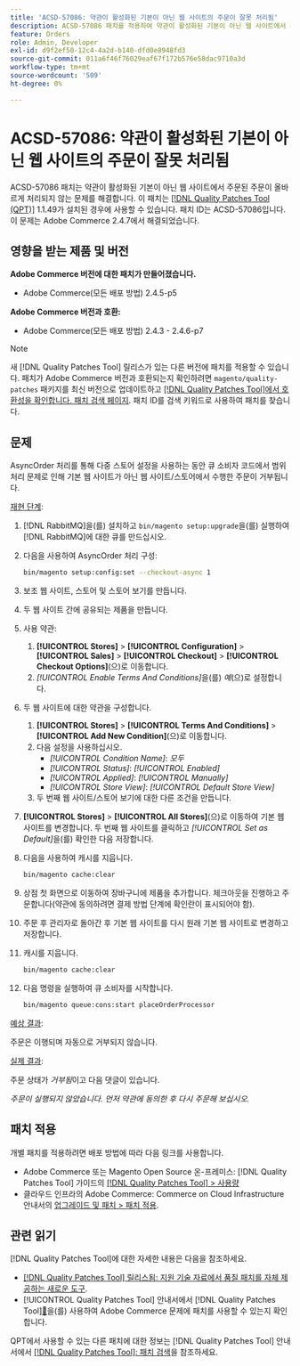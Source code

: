 ```yaml
---
title: 'ACSD-57086: 약관이 활성화된 기본이 아닌 웹 사이트의 주문이 잘못 처리됨'
description: ACSD-57086 패치를 적용하여 약관이 활성화된 기본이 아닌 웹 사이트에서 주문된 주문이 올바르게 처리되지 않는 Adobe Commerce 문제를 해결합니다.
feature: Orders
role: Admin, Developer
exl-id: d9f2ef50-12c4-4a2d-b140-dfd0e8948fd3
source-git-commit: 011a6f46f76029eaf67f172b576e58dac9710a3d
workflow-type: tm+mt
source-wordcount: '509'
ht-degree: 0%

---
```


# ACSD-57086: 약관이 활성화된 기본이 아닌 웹 사이트의 주문이 잘못 처리됨

ACSD-57086 패치는 약관이 활성화된 기본이 아닌 웹 사이트에서 주문된 주문이 올바르게 처리되지 않는 문제를 해결합니다. 이 패치는 [[!DNL Quality Patches Tool (QPT)]](https://experienceleague.adobe.com/ko/docs/commerce-operations/tools/quality-patches-tool/quality-patches-tool-to-self-serve-quality-patches) 1.1.49가 설치된 경우에 사용할 수 있습니다. 패치 ID는 ACSD-57086입니다. 이 문제는 Adobe Commerce 2.4.7에서 해결되었습니다.

## 영향을 받는 제품 및 버전

**Adobe Commerce 버전에 대한 패치가 만들어졌습니다.**

* Adobe Commerce(모든 배포 방법) 2.4.5-p5

**Adobe Commerce 버전과 호환:**

* Adobe Commerce(모든 배포 방법) 2.4.3 - 2.4.6-p7

>[!NOTE]
>
>새 [!DNL Quality Patches Tool] 릴리스가 있는 다른 버전에 패치를 적용할 수 있습니다. 패치가 Adobe Commerce 버전과 호환되는지 확인하려면 `magento/quality-patches` 패키지를 최신 버전으로 업데이트하고 [[!DNL Quality Patches Tool]에서 호환성을 확인합니다. 패치 검색 페이지](https://experienceleague.adobe.com/tools/commerce-quality-patches/index.html?lang=ko). 패치 ID를 검색 키워드로 사용하여 패치를 찾습니다.

## 문제

AsyncOrder 처리를 통해 다중 스토어 설정을 사용하는 동안 큐 소비자 코드에서 범위 처리 문제로 인해 기본 웹 사이트가 아닌 웹 사이트/스토어에서 수행한 주문이 거부됩니다.

<u>재현 단계</u>:

1. [!DNL RabbitMQ]을(를) 설치하고 `bin/magento setup:upgrade`을(를) 실행하여 [!DNL RabbitMQ]에 대한 큐를 만드십시오.
1. 다음을 사용하여 AsyncOrder 처리 구성:

   ```bash
   bin/magento setup:config:set --checkout-async 1
   ```

1. 보조 웹 사이트, 스토어 및 스토어 보기를 만듭니다.
1. 두 웹 사이트 간에 공유되는 제품을 만듭니다.
1. 사용 약관:
   1. **[!UICONTROL Stores]** > **[!UICONTROL Configuration]** > **[!UICONTROL Sales]** > **[!UICONTROL Checkout]** > **[!UICONTROL Checkout Options]**(으)로 이동합니다.
   1. *[!UICONTROL Enable Terms And Conditions]*&#x200B;을(를) *예*(으)로 설정합니다.
1. 두 웹 사이트에 대한 약관을 구성합니다.
   1. **[!UICONTROL Stores]** > **[!UICONTROL Terms And Conditions]** > **[!UICONTROL Add New Condition]**(으)로 이동합니다.
   1. 다음 설정을 사용하십시오.
      * *[!UICONTROL Condition Name]*: *모두*
      * *[!UICONTROL Status]*: *[!UICONTROL Enabled]*
      * *[!UICONTROL Applied]*: *[!UICONTROL Manually]*
      * *[!UICONTROL Store View]*: *[!UICONTROL Default Store View]*
   1. 두 번째 웹 사이트/스토어 보기에 대한 다른 조건을 만듭니다.
1. **[!UICONTROL Stores]** > **[!UICONTROL All Stores]**(으)로 이동하여 기본 웹 사이트를 변경합니다. 두 번째 웹 사이트를 클릭하고 *[!UICONTROL Set as Default]*&#x200B;을(를) 확인한 다음 저장합니다.
1. 다음을 사용하여 캐시를 지웁니다.

   ```bash
   bin/magento cache:clear
   ```

1. 상점 첫 화면으로 이동하여 장바구니에 제품을 추가합니다. 체크아웃을 진행하고 주문합니다(약관에 동의하려면 결제 방법 단계에 확인란이 표시되어야 함).
1. 주문 후 관리자로 돌아간 후 기본 웹 사이트를 다시 원래 기본 웹 사이트로 변경하고 저장합니다.
1. 캐시를 지웁니다.

   ```bash
   bin/magento cache:clear
   ```

1. 다음 명령을 실행하여 큐 소비자를 시작합니다.

   ```bash
   bin/magento queue:cons:start placeOrderProcessor
   ```

<u>예상 결과</u>:

주문은 이행되며 자동으로 거부되지 않습니다.

<u>실제 결과</u>:

주문 상태가 *거부됨*&#x200B;이고 다음 댓글이 있습니다.

*주문이 실행되지 않았습니다. 먼저 약관에 동의한 후 다시 주문해 보십시오.*

## 패치 적용

개별 패치를 적용하려면 배포 방법에 따라 다음 링크를 사용합니다.

* Adobe Commerce 또는 Magento Open Source 온-프레미스: [!DNL Quality Patches Tool] 가이드의 [[!DNL Quality Patches Tool] > 사용량](/help/tools/quality-patches-tool/usage.md)
* 클라우드 인프라의 Adobe Commerce: Commerce on Cloud Infrastructure 안내서의 [업그레이드 및 패치 > 패치 적용](https://experienceleague.adobe.com/docs/commerce-cloud-service/user-guide/develop/upgrade/apply-patches.html?lang=ko).

## 관련 읽기

[!DNL Quality Patches Tool]에 대한 자세한 내용은 다음을 참조하세요.

* [[!DNL Quality Patches Tool] 릴리스됨: 지원 기술 자료에서 품질 패치를 자체 제공하는 새로운 도구](https://experienceleague.adobe.com/ko/docs/commerce-operations/tools/quality-patches-tool/quality-patches-tool-to-self-serve-quality-patches).
* [!UICONTROL Quality Patches Tool] 안내서에서  [!DNL Quality Patches Tool][&#128279;](/help/tools/quality-patches-tool/patches-available-in-qpt/check-patch-for-magento-issue-with-magento-quality-patches.md)을(를) 사용하여 Adobe Commerce 문제에 패치를 사용할 수 있는지 확인합니다.


QPT에서 사용할 수 있는 다른 패치에 대한 정보는 [!DNL Quality Patches Tool] 안내서에서 [[!DNL Quality Patches Tool]: 패치 검색](https://experienceleague.adobe.com/tools/commerce-quality-patches/index.html?lang=ko)을 참조하세요.
